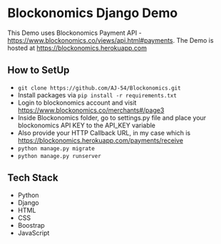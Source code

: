# Blockonomics Django Demo 

This Demo uses Blockonomics Payment API - https://www.blockonomics.co/views/api.html#payments. 
The Demo is hosted at https://blockonomics.herokuapp.com

## How to SetUp

* `git clone https://github.com/AJ-54/Blockonomics.git`
* Install packages via `pip install -r requirements.txt`
* Login to blockonomics account and visit https://www.blockonomics.co/merchants#/page3
* Inside Blockonomics folder, go to settings.py file and place your blockonomics API KEY to the API_KEY variable
* Also provide your HTTP Callback URL, in my case which is https://blockonomics.herokuapp.com/payments/receive  
* `python manage.py migrate`
* `python manage.py runserver`

## Tech Stack

* Python
* Django
* HTML
* CSS
* Boostrap
* JavaScript
